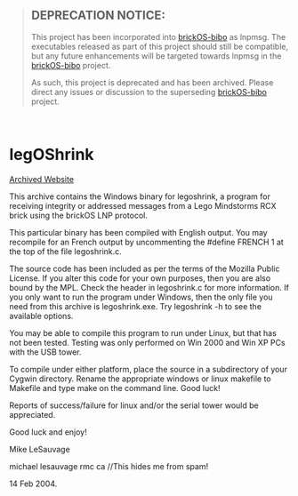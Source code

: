 > ## DEPRECATION NOTICE:
> This project has been incorporated into [brickOS-bibo](https://github.com/BrickBot/brickOS-bibo) as lnpmsg.
> The executables released as part of this project should still be compatible, but any future enhancements will
> be targeted towards lnpmsg in the [brickOS-bibo](https://github.com/BrickBot/brickOS-bibo) project.
> 
> As such, this project is deprecated and has been archived.  Please direct any issues or discussion to the superseding [brickOS-bibo](https://github.com/BrickBot/BrickOS-Bibo) project.

&nbsp;

# legOShrink

[Archived Website](http://web.archive.org/web/20070825203927/http://tarpit.rmc.ca/lesauvage/eee243/labs/resources/legoshrink.html)

This archive contains the Windows binary for legoshrink, a program for
receiving integrity or addressed messages from a Lego Mindstorms RCX brick
using the brickOS LNP protocol.

This particular binary has been compiled with English output.  You may
recompile for an French output by uncommenting the #define FRENCH 1
at the top of the file legoshrink.c.

The source code has been included as per the terms of the Mozilla Public
License.  If you alter this code for your own purposes, then you are also
bound by the MPL.  Check the header in legoshrink.c for more information.
If you only want to run the program under Windows, then the only file you need
from this archive is legoshrink.exe.  Try legoshrink -h to see the available
options.

You may be able to compile this program to run under Linux, but that has not
been tested.  Testing was only performed on Win 2000 and Win XP PCs with the
USB tower.

To compile under either platform, place the source in a subdirectory of your
Cygwin directory.  Rename the appropriate windows or linux makefile to
Makefile and type make on the command line.  Good luck!

Reports of success/failure for linux and/or the serial tower would be
appreciated.

Good luck and enjoy!


Mike LeSauvage

michael <dot> lesauvage <at> rmc <dot> ca        //This hides me from spam!

14 Feb 2004.
